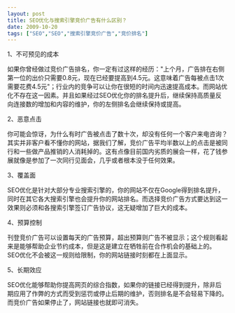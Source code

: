 ```yaml
---
layout: post
title: SEO优化与搜索引擎竞价广告有什么区别？		
date: 2009-10-20
tags: ["SEO","SEO","搜索引擎竞价广告","竞价排名"]
---
```


1、不可预见的成本

如果你曾经做过竞价广告排名，你一定有过这样的经历："上个月，广告排在右侧第一位的出价只需要0.8元，现在已经要提高到4.5元。这意味着广告每被点击1次需要花费4.5元"；行业内的竞争可以让你在很短的时间内迅速提高成本。而网站优化不存在这一因素。并且如果经过SEO优化你的排名提升后，继续保持高质量反向连接数的增加和内容的维护，你的左侧排名会继续保持或提高。

2、恶意点击

你可能会惊讶，为什么有时广告被点击了数十次，却没有任何一个客户来电咨询？其实并非客户看不懂你的网站，据我们了解，竞价广告平均半数以上的点击是被同行和一些做产品推销的人消耗掉的。这有点像目前国内劣质的展会一样，花了钱参展就像是参加了一次同行见面会，几乎或者根本没于任何效果。

3、覆盖面

SEO优化是针对大部分专业搜索引擎的，你的网站不仅在Google得到排名提升，同时在其它各大搜索引擎也会提升你的网站排名。而选择竞价广告方式要达到这一效果则必须和各搜索引擎签订广告协议，这无疑增加了巨大的成本。

4、预算控制

刊登竞价广告可以设置每天的广告预算，超出预算则广告不被显示；这个规则看起来是能够帮助企业节约成本，但是这是建立在牺牲前在合作机会的基础上的。SEO优化不会被这一规则给限制，你的网站链接时刻都在上面显示。

5、长期效应

SEO优化能够帮助你提高网页的综合指数，如果你的链接已经得到提升，除非后期应用了作弊的方式而受到惩罚或停止后期的维护，否则排名是不会轻易下降的。而竞价广告如果停止了，网站链接也就即可消失。		
